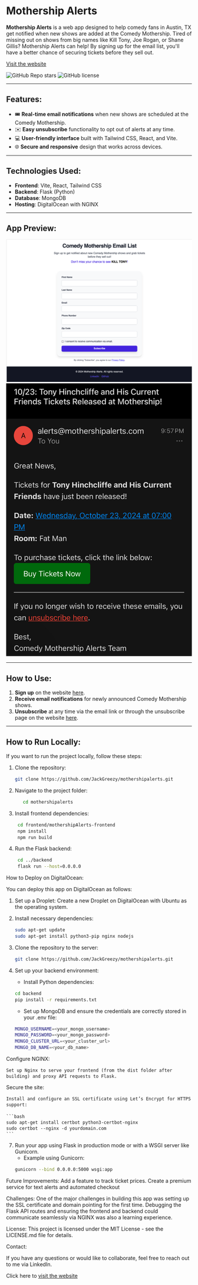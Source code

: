 # Mothership Alerts

**Mothership Alerts** is a web app designed to help comedy fans in Austin, TX get notified when new shows are added at the Comedy Mothership. Tired of missing out on shows from big names like Kill Tony, Joe Rogan, or Shane Gillis? Mothership Alerts can help! By signing up for the email list, you'll have a better chance of securing tickets before they sell out.

[Visit the website](https://mothershipalerts.com)

![GitHub Repo stars](https://img.shields.io/github/stars/JackGreezy/mothershipalerts?style=social)
![GitHub license](https://img.shields.io/github/license/JackGreezy/mothershipalerts)

---

## Features:

- 🎟️ **Real-time email notifications** when new shows are scheduled at the Comedy Mothership.
- ✉️ **Easy unsubscribe** functionality to opt out of alerts at any time.
- 💻 **User-friendly interface** built with Tailwind CSS, React, and Vite.
- 🌐 **Secure and responsive** design that works across devices.

---

## Technologies Used:

- **Frontend**: Vite, React, Tailwind CSS
- **Backend**: Flask (Python)
- **Database**: MongoDB
- **Hosting**: DigitalOcean with NGINX

---

## App Preview:

![App Preview](./assets/mothershipalerts.com-homepage.jpg)
![Email Preview](./assets/email-example.jpg)

---

## How to Use:

1. **Sign up** on the website [here](https://mothershipalerts.com).
2. **Receive email notifications** for newly announced Comedy Mothership shows.
3. **Unsubscribe** at any time via the email link or through the unsubscribe page on the website [here](https://mothershipalerts.com/unsubscribe).

---

## How to Run Locally:

If you want to run the project locally, follow these steps:

1. Clone the repository:

   ```bash
   git clone https://github.com/JackGreezy/mothershipalerts.git

   ```

2. Navigate to the project folder:

   ```bash
      cd mothershipalerts

   ```

3. Install frontend dependencies:

   ```bash
    cd frontend/mothershipAlerts-frontend
    npm install
    npm run build

   ```

4. Run the Flask backend:
   ```bash
    cd ../backend
    flask run --host=0.0.0.0
   ```

How to Deploy on DigitalOcean:

You can deploy this app on DigitalOcean as follows:

1. Set up a Droplet:
   Create a new Droplet on DigitalOcean with Ubuntu as the operating system.

2. Install necessary dependencies:

   ```bash
   sudo apt-get update
   sudo apt-get install python3-pip nginx nodejs

   ```

3. Clone the repository to the server:

   ```bash
   git clone https://github.com/JackGreezy/mothershipalerts.git

   ```

4. Set up your backend environment:

   - Install Python dependencies:

   ```bash
   cd backend
   pip install -r requirements.txt
   ```

   - Set up MongoDB and ensure the credentials are correctly stored in your .env file:

   ```bash
   MONGO_USERNAME=<your_mongo_username>
   MONGO_PASSWORD=<your_mongo_password>
   MONGO_CLUSTER_URL=<your_cluster_url>
   MONGO_DB_NAME=<your_db_name>
   ```

Configure NGINX:

    Set up Nginx to serve your frontend (from the dist folder after building) and proxy API requests to Flask.

Secure the site:

    Install and configure an SSL certificate using Let’s Encrypt for HTTPS support:

    ```bash
    sudo apt-get install certbot python3-certbot-nginx
    sudo certbot --nginx -d yourdomain.com
    ```

7. Run your app using Flask in production mode or with a WSGI server like Gunicorn.
   - Example using Gunicorn:
   ```bash
   gunicorn --bind 0.0.0.0:5000 wsgi:app
   ```

Future Improvements:
Add a feature to track ticket prices.
Create a premium service for text alerts and automated checkout

Challenges:
One of the major challenges in building this app was setting up the SSL certificate and domain pointing for the first time. Debugging the Flask API routes and ensuring the frontend and backend could communicate seamlessly via NGINX was also a learning experience.

License:
This project is licensed under the MIT License - see the LICENSE.md file for details.

Contact:

If you have any questions or would like to collaborate, feel free to reach out to me via LinkedIn.

Click here to [visit the website](https://mothershipalerts.com)

